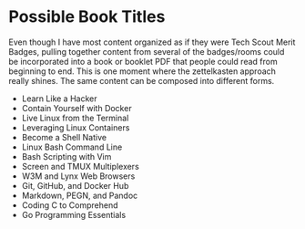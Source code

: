 # Possible Book Titles

Even though I have most content organized as if they were Tech Scout
Merit Badges, pulling together content from several of the badges/rooms
could be incorporated into a book or booklet PDF that people could read
from beginning to end. This is one moment where the zettelkasten
approach really shines. The same content can be composed into different
forms.

* Learn Like a Hacker
* Contain Yourself with Docker
* Live Linux from the Terminal
* Leveraging Linux Containers
* Become a Shell Native
* Linux Bash Command Line
* Bash Scripting with Vim
* Screen and TMUX Multiplexers
* W3M and Lynx Web Browsers
* Git, GitHub, and Docker Hub
* Markdown, PEGN, and Pandoc
* Coding C to Comprehend
* Go Programming Essentials

